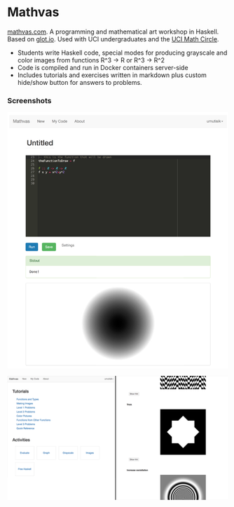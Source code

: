 Mathvas
=======

[mathvas.com](http://www.mathvas.com). A programming and mathematical art workshop in Haskell. Based on [glot.io](https://www.glot.io). Used with UCI undergraduates and the [UCI Math Circle](https://www.math.uci.edu/~mathcircle/).  

* Students write Haskell code, special modes for producing grayscale and color images from functions R^3 -> R or R^3 -> R^2
* Code is compiled and run in Docker containers server-side
* Includes tutorials and exercises written in markdown plus custom hide/show button for answers to problems. 


### Screenshots

![How it works](static/img/usage_example.png)

![How it works](static/img/examples.png)

